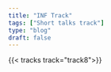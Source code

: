 ```yaml
---
title: "INF Track"
tags: ["Short talks track"]
type: "blog"
draft: false
---
```


{{< tracks track="track8">}}


